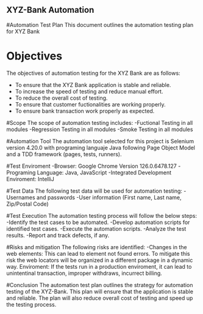 ## XYZ-Bank Automation
#Automation Test Plan
This document outlines the automation testing plan for XYZ Bank

# Objectives
The objectives of automation testing for the XYZ Bank are as follows:
- To ensure that the XYZ Bank application is stable and reliable.
- To increase the speed of testing and reduce manual effort.
- To reduce the overall cost of testing.
- To ensure that customer fuctionalities are working properly.
- To ensure bank transaction work properly as expected.

#Scope
The scope of automation testing includes:
-Fuctional Testing in all modules
-Regression Testing in all modules
-Smoke Testing in all modules

#Automation Tool
The automation tool selected for this project is Selenium version 4.20.0 with programing languaje Java following Page Object Model 
and a TDD framework (pages, tests, runners).

#Test Enviroment
-Browser: Google Chrome Version 126.0.6478.127
-Programing Language: Java, JavaScript
-Integrated Development Enviroment: IntelliJ

#Test Data
The following test data will be used for automation testing:
-Usernames and passwords
-User information (First name, Last name, Zip/Postal Code)

#Test Execution
The automation testing process will follow the below steps:
-Identify the test cases to be automated.
-Develop automation scripts for identified test cases.
-Execute the automation scripts.
-Analyze the test results.
-Report and track defects, if any.

#Risks and mitigation
The following risks are identified:
-Changes in the web elements: This can lead to element not found errors. To mitigate this risk the web locators
will be organized in a different package in a dynamic way. 
Enviroment: If the tests run in a production enviroment, it can lead to unintentinal transaction, improper withdraws, incurrect billing. 

#Conclusion 
The automation test plan outlines the strategy for automation testing of the XYZ-Bank. This plan will ensure that the application 
is stable and reliable. The plan will also reduce overall cost of testing and speed up the testing process. 
